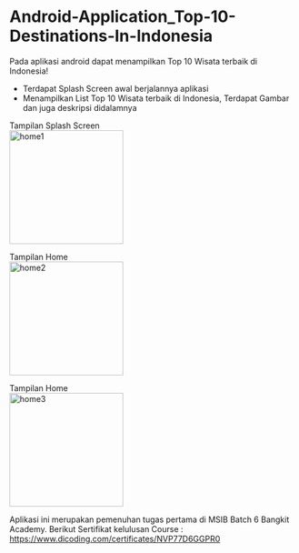 # Android-Application_Top-10-Destinations-In-Indonesia

Pada aplikasi android dapat menampilkan Top 10 Wisata terbaik di Indonesia!
- Terdapat Splash Screen awal berjalannya aplikasi
- Menampilkan List Top 10 Wisata terbaik di Indonesia, Terdapat Gambar dan juga deskripsi didalamnya

Tampilan Splash Screen<br>
<img src="https://github.com/rivanansar/Android-Application---Top-10-Destinations-In-Indonesia-/assets/122036556/ef4c9b0d-cc3f-4169-92df-b50d8dcd77f0" alt="home1" width="200"/>

Tampilan Home<br>
<img src="https://github.com/rivanansar/Android-Application---Top-10-Destinations-In-Indonesia-/assets/122036556/adbc2382-8c78-4802-84d4-970641810d89" alt="home2" width="200"/>

Tampilan Home<br>
<img src="https://github.com/rivanansar/Android-Application---Top-10-Destinations-In-Indonesia-/assets/122036556/ad4cceaa-19ad-4a8f-af4e-fe44264afa21" alt="home3" width="200"/>

Aplikasi ini merupakan pemenuhan tugas pertama di MSIB Batch 6 Bangkit Academy. Berikut Sertifikat kelulusan Course : https://www.dicoding.com/certificates/NVP77D6GGPR0
